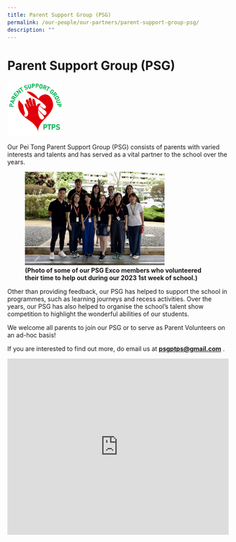 ```yaml
---
title: Parent Support Group (PSG)
permalink: /our-people/our-partners/parent-support-group-psg/
description: ""
---
```


# Parent Support Group (PSG)

<img src="/images/Our%20Partners/PTPS%20PSG%20logo_high%20res.png"  
     style="width:25%">


Our Pei Tong Parent Support Group (PSG) consists of parents with varied interests and talents and has served as a vital partner to the school over the years.



<figure>
<img src="/images/Our%20Partners/0CFE4C62-B2B4-489A-9EF6-F24C15D70CC8-95692-000010070C6CE10B.jpg"
		 style="width:75%">
<figcaption> <strong> (Photo of some of our PSG Exco members who volunteered their time to help out during our 2023 1st week of school.) </strong> </figcaption>
</figure>


Other than providing feedback, our PSG has helped to support the school in programmes, such as learning journeys and recess activities. Over the years, our PSG has also helped to organise the school’s talent show competition to highlight the wonderful abilities of our students.  

  

We welcome all parents to join our PSG or to serve as Parent Volunteers on an ad-hoc basis!

If you are interested to find out more, do email us at **[psgptps@gmail.com](mailto:psgptps@gmail.com)** .



<iframe width="100%" height="400" src="https://www.youtube.com/embed/6pfKOxTxhMs" title="Pei Tong - Our PSG &amp; Parents In Action" frameborder="0" allow="accelerometer; autoplay; clipboard-write; encrypted-media; gyroscope; picture-in-picture; web-share" allowfullscreen></iframe>
